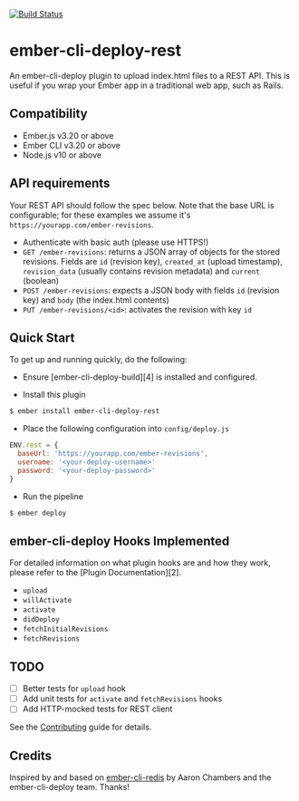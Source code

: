 [![Build Status](https://travis-ci.org/customerio/ember-cli-deploy-rest.svg?branch=master)](https://travis-ci.org/customerio/ember-cli-deploy-rest)

# ember-cli-deploy-rest

An ember-cli-deploy plugin to upload index.html files to a REST API. This is useful if you wrap your Ember app in a traditional web app, such as Rails.

## Compatibility

* Ember.js v3.20 or above
* Ember CLI v3.20 or above
* Node.js v10 or above

## API requirements

Your REST API should follow the spec below. Note that the base URL is configurable; for these examples we assume it's `https://yourapp.com/ember-revisions`.

- Authenticate with basic auth (please use HTTPS!)
- `GET /ember-revisions`: returns a JSON array of objects for the stored revisions. Fields are `id` (revision key), `created_at` (upload timestamp), `revision_data` (usually contains revision metadata) and `current` (boolean)
- `POST /ember-revisions`: expects a JSON body with fields `id` (revision key) and `body` (the index.html contents)
- `PUT /ember-revisions/<id>`: activates the revision with key `id`

## Quick Start

To get up and running quickly, do the following:

- Ensure [ember-cli-deploy-build][4] is installed and configured.

- Install this plugin

```bash
$ ember install ember-cli-deploy-rest
```

- Place the following configuration into `config/deploy.js`

```javascript
ENV.rest = {
  baseUrl: 'https://yourapp.com/ember-revisions',
  username: '<your-deploy-username>'
  password: '<your-deploy-password>'
}
```

- Run the pipeline

```bash
$ ember deploy
```

## ember-cli-deploy Hooks Implemented

For detailed information on what plugin hooks are and how they work, please refer to the [Plugin Documentation][2].

- `upload`
- `willActivate`
- `activate`
- `didDeploy`
- `fetchInitialRevisions`
- `fetchRevisions`

## TODO

- [ ] Better tests for `upload` hook
- [ ] Add unit tests for `activate` and `fetchRevisions` hooks
- [ ] Add HTTP-mocked tests for REST client

See the [Contributing](CONTRIBUTING.md) guide for details.

## Credits

Inspired by and based on [ember-cli-redis](https://github.com/ember-cli-deploy/ember-cli-deploy-redis) by Aaron Chambers and the ember-cli-deploy team. Thanks!
